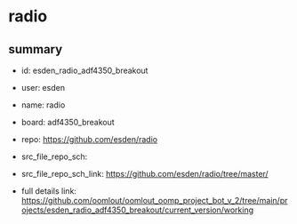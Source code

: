 # radio
 
## summary 
* id: esden_radio_adf4350_breakout
* user: esden
* name: radio
* board: adf4350_breakout
* repo: https://github.com/esden/radio



* src_file_repo_sch: 
* src_file_repo_sch_link: https://github.com/esden/radio/tree/master/
* full details link: https://github.com/oomlout/oomlout_oomp_project_bot_v_2/tree/main/projects/esden_radio_adf4350_breakout/current_version/working  







